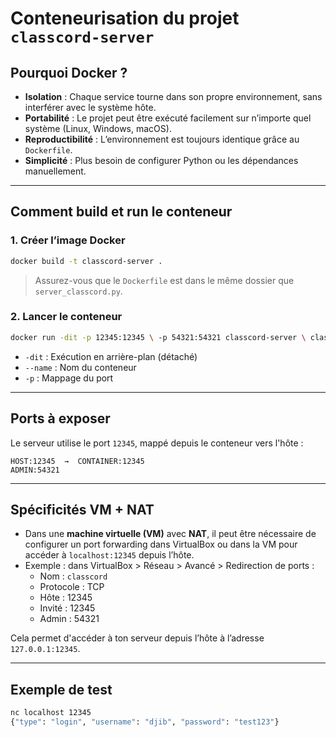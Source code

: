 # Conteneurisation du projet `classcord-server`

## Pourquoi Docker ?

- **Isolation** : Chaque service tourne dans son propre environnement, sans interférer avec le système hôte.
- **Portabilité** : Le projet peut être exécuté facilement sur n’importe quel système (Linux, Windows, macOS).
- **Reproductibilité** : L’environnement est toujours identique grâce au `Dockerfile`.
- **Simplicité** : Plus besoin de configurer Python ou les dépendances manuellement.

---

## Comment build et run le conteneur

### 1. Créer l’image Docker

```bash
docker build -t classcord-server .
```

> Assurez-vous que le `Dockerfile` est dans le même dossier que `server_classcord.py`.

### 2. Lancer le conteneur

```bash
docker run -dit -p 12345:12345 \ -p 54321:54321 classcord-server \ classcord-server
```

- `-dit` : Exécution en arrière-plan (détaché)
- `--name` : Nom du conteneur
- `-p` : Mappage du port

---

## Ports à exposer

Le serveur utilise le port `12345`, mappé depuis le conteneur vers l'hôte :

```
HOST:12345  →  CONTAINER:12345
ADMIN:54321
```

---

## Spécificités VM + NAT

- Dans une **machine virtuelle (VM)** avec **NAT**, il peut être nécessaire de configurer un port forwarding dans VirtualBox ou dans la VM pour accéder à `localhost:12345` depuis l’hôte.
- Exemple : dans VirtualBox > Réseau > Avancé > Redirection de ports :
  - Nom : `classcord`
  - Protocole : TCP
  - Hôte : 12345
  - Invité : 12345
  - Admin : 54321

Cela permet d'accéder à ton serveur depuis l’hôte à l’adresse `127.0.0.1:12345`.

---

## Exemple de test

```bash
nc localhost 12345
{"type": "login", "username": "djib", "password": "test123"}
```